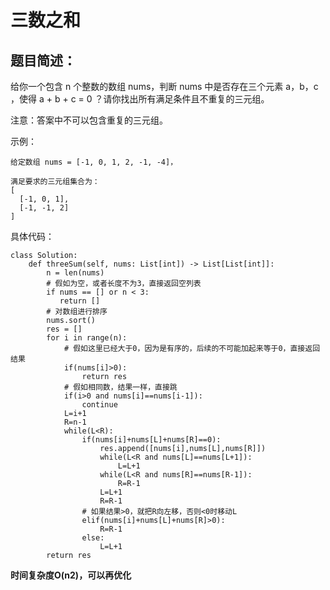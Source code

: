 # 三数之和
## 题目简述：
给你一个包含 n 个整数的数组 nums，判断 nums 中是否存在三个元素 a，b，c ，使得 a + b + c = 0 ？请你找出所有满足条件且不重复的三元组。

注意：答案中不可以包含重复的三元组。

示例：

	给定数组 nums = [-1, 0, 1, 2, -1, -4]，
	
	满足要求的三元组集合为：
	[
	  [-1, 0, 1],
	  [-1, -1, 2]
	]


具体代码：
	
	class Solution:
	    def threeSum(self, nums: List[int]) -> List[List[int]]:
	        n = len(nums)
	        # 假如为空，或者长度不为3，直接返回空列表
	        if nums == [] or n < 3:
	           return [] 
	        # 对数组进行排序
	        nums.sort()
	        res = []
	        for i in range(n):
	            # 假如这里已经大于0，因为是有序的，后续的不可能加起来等于0，直接返回结果
	            if(nums[i]>0):
	                return res
	            # 假如相同数，结果一样，直接跳
	            if(i>0 and nums[i]==nums[i-1]):
	                continue
	            L=i+1
	            R=n-1
	            while(L<R):
	                if(nums[i]+nums[L]+nums[R]==0):
	                    res.append([nums[i],nums[L],nums[R]])
	                    while(L<R and nums[L]==nums[L+1]):
	                        L=L+1
	                    while(L<R and nums[R]==nums[R-1]):
	                        R=R-1
	                    L=L+1
	                    R=R-1
	                # 如果结果>0，就把R向左移，否则<0时移动L
	                elif(nums[i]+nums[L]+nums[R]>0):
	                    R=R-1
	                else:
	                    L=L+1
	        return res

**时间复杂度O(n2)，可以再优化**